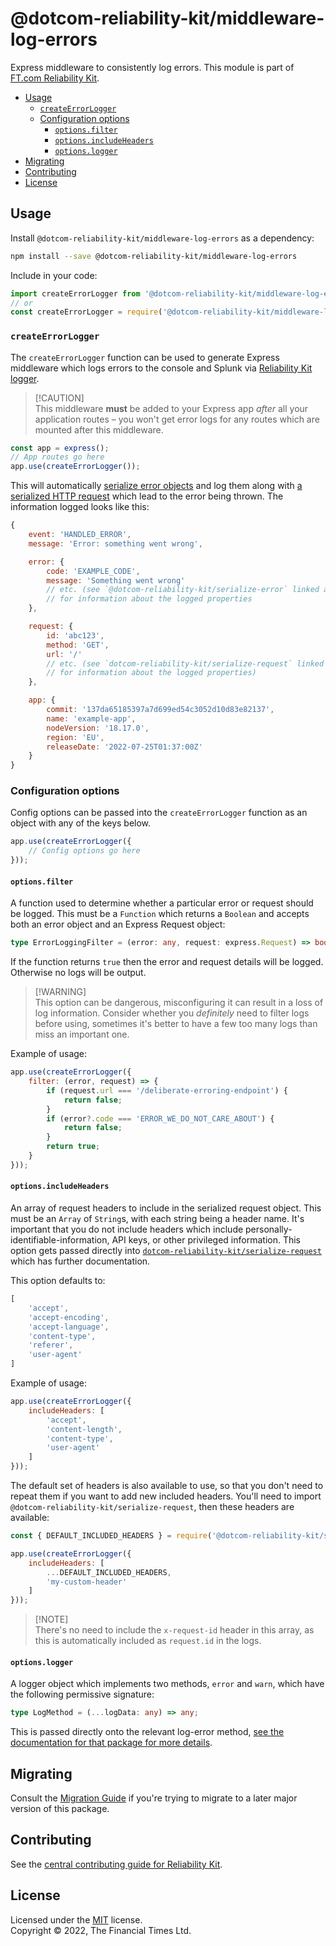 
# @dotcom-reliability-kit/middleware-log-errors

Express middleware to consistently log errors. This module is part of [FT.com Reliability Kit](https://github.com/Financial-Times/dotcom-reliability-kit#readme).

* [Usage](#usage)
  * [`createErrorLogger`](#createerrorlogger)
  * [Configuration options](#configuration-options)
    * [`options.filter`](#optionsfilter)
    * [`options.includeHeaders`](#optionsincludeheaders)
    * [`options.logger`](#optionslogger)
* [Migrating](#migrating)
* [Contributing](#contributing)
* [License](#license)


## Usage

Install `@dotcom-reliability-kit/middleware-log-errors` as a dependency:

```bash
npm install --save @dotcom-reliability-kit/middleware-log-errors
```

Include in your code:

```js
import createErrorLogger from '@dotcom-reliability-kit/middleware-log-errors';
// or
const createErrorLogger = require('@dotcom-reliability-kit/middleware-log-errors');
```

### `createErrorLogger`

The `createErrorLogger` function can be used to generate Express middleware which logs errors to the console and Splunk via [Reliability Kit logger](https://github.com/Financial-Times/dotcom-reliability-kit/tree/main/packages/logger).

> [!CAUTION]<br />
> This middleware **must** be added to your Express app _after_ all your application routes – you won't get error logs for any routes which are mounted after this middleware.

```js
const app = express();
// App routes go here
app.use(createErrorLogger());
```

This will automatically [serialize error objects](https://github.com/Financial-Times/dotcom-reliability-kit/tree/main/packages/serialize-error#readme) and log them along with [a serialized HTTP request](https://github.com/Financial-Times/dotcom-reliability-kit/tree/main/packages/serialize-request#readme) which lead to the error being thrown. The information logged looks like this:

```js
{
    event: 'HANDLED_ERROR',
    message: 'Error: something went wrong',

    error: {
        code: 'EXAMPLE_CODE',
        message: 'Something went wrong'
        // etc. (see `@dotcom-reliability-kit/serialize-error` linked above
        // for information about the logged properties
    },

    request: {
        id: 'abc123',
        method: 'GET',
        url: '/'
        // etc. (see `dotcom-reliability-kit/serialize-request` linked above
        // for information about the logged properties)
    },

    app: {
        commit: '137da65185397a7d699ed54c3052d10d83e82137',
        name: 'example-app',
        nodeVersion: '18.17.0',
        region: 'EU',
        releaseDate: '2022-07-25T01:37:00Z'
    }
}
```

### Configuration options

Config options can be passed into the `createErrorLogger` function as an object with any of the keys below.

```js
app.use(createErrorLogger({
    // Config options go here
}));
```

#### `options.filter`

A function used to determine whether a particular error or request should be logged. This must be a `Function` which returns a `Boolean` and accepts both an error object and an Express Request object:

```ts
type ErrorLoggingFilter = (error: any, request: express.Request) => boolean;
```

If the function returns `true` then the error and request details will be logged. Otherwise no logs will be output.

> [!WARNING]<br />
> This option can be dangerous, misconfiguring it can result in a loss of log information. Consider whether you _definitely_ need to filter logs before using, sometimes it's better to have a few too many logs than miss an important one.

Example of usage:
```js
app.use(createErrorLogger({
    filter: (error, request) => {
        if (request.url === '/deliberate-erroring-endpoint') {
            return false;
        }
        if (error?.code === 'ERROR_WE_DO_NOT_CARE_ABOUT') {
            return false;
        }
        return true;
    }
}));
```

#### `options.includeHeaders`

An array of request headers to include in the serialized request object. This must be an `Array` of `String`s, with each string being a header name. It's important that you do not include headers which include personally-identifiable-information, API keys, or other privileged information. This option gets passed directly into [`dotcom-reliability-kit/serialize-request`](https://github.com/Financial-Times/dotcom-reliability-kit/tree/main/packages/serialize-request#readme) which has further documentation.

This option defaults to:
```js
[
    'accept',
    'accept-encoding',
    'accept-language',
    'content-type',
    'referer',
    'user-agent'
]
```

Example of usage:
```js
app.use(createErrorLogger({
    includeHeaders: [
        'accept',
        'content-length',
        'content-type',
        'user-agent'
    ]
}));
```

The default set of headers is also available to use, so that you don't need to repeat them if you want to add new included headers. You'll need to import `@dotcom-reliability-kit/serialize-request`, then these headers are available:

```js
const { DEFAULT_INCLUDED_HEADERS } = require('@dotcom-reliability-kit/serialize-request');

app.use(createErrorLogger({
    includeHeaders: [
        ...DEFAULT_INCLUDED_HEADERS,
        'my-custom-header'
    ]
}));
```

> [!NOTE]<br />
> There's no need to include the `x-request-id` header in this array, as this is automatically included as `request.id` in the logs.

#### `options.logger`

A logger object which implements two methods, `error` and `warn`, which have the following permissive signature:

```ts
type LogMethod = (...logData: any) => any;
```

This is passed directly onto the relevant log-error method, [see the documentation for that package for more details](../log-error/README.md#optionslogger).


## Migrating

Consult the [Migration Guide](./docs/migration.md) if you're trying to migrate to a later major version of this package.


## Contributing

See the [central contributing guide for Reliability Kit](https://github.com/Financial-Times/dotcom-reliability-kit/blob/main/docs/contributing.md).


## License

Licensed under the [MIT](https://github.com/Financial-Times/dotcom-reliability-kit/blob/main/LICENSE) license.<br/>
Copyright &copy; 2022, The Financial Times Ltd.
